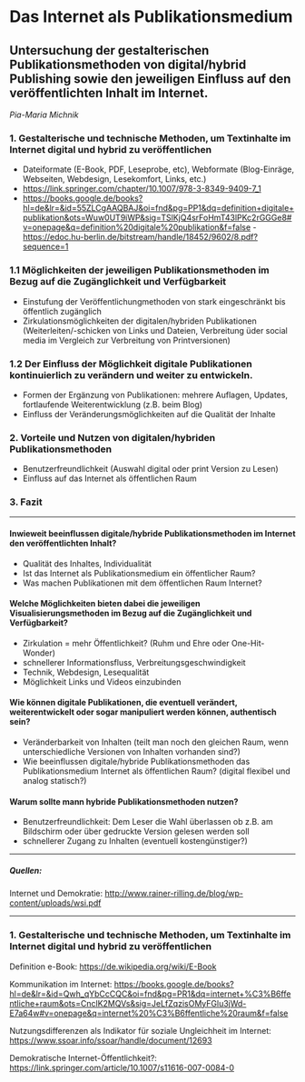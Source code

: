 # Das Internet als Publikationsmedium

## Untersuchung der gestalterischen Publikationsmethoden von digital/hybrid Publishing sowie den jeweiligen Einfluss auf den veröffentlichten Inhalt im Internet.

*Pia-Maria Michnik*

### 1. Gestalterische und technische Methoden, um Textinhalte im Internet digital und hybrid zu veröffentlichen 
- Dateiformate (E-Book, PDF, Leseprobe, etc), Webformate (Blog-Einräge, Webseiten, Webdesign, Lesekomfort, Links, etc.)
- https://link.springer.com/chapter/10.1007/978-3-8349-9409-7_1
- https://books.google.de/books?hl=de&lr=&id=55ZLCgAAQBAJ&oi=fnd&pg=PP1&dq=definition+digitale+publikation&ots=Wuw0UT9iWP&sig=TSlKjQ4srFoHmT43lPKc2rGGGe8#v=onepage&q=definition%20digitale%20publikation&f=false
-https://edoc.hu-berlin.de/bitstream/handle/18452/9602/8.pdf?sequence=1
    
### 1.1 Möglichkeiten der jeweiligen Publikationsmethoden im Bezug auf die Zugänglichkeit und Verfügbarkeit
- Einstufung der Veröffentlichungmethoden von stark eingeschränkt bis öffentlich zugänglich
- Zirkulationsmöglichkeiten der digitalen/hybriden Publikationen (Weiterleiten/-schicken von Links und Dateien, Verbreitung üder social media im Vergleich zur Verbreitung von Printversionen)
    
### 1.2 Der Einfluss der Möglichkeit digitale Publikationen kontinuierlich zu verändern und weiter zu entwickeln.
- Formen der Ergänzung von Publikationen: mehrere Auflagen, Updates, fortlaufende Weiterentwicklung (z.B. beim Blog)
- Einfluss der Veränderungsmöglichkeiten auf die Qualität der Inhalte
    
### 2. Vorteile und Nutzen von digitalen/hybriden Publikationsmethoden
- Benutzerfreundlichkeit (Auswahl digital oder print Version zu Lesen)
- Einfluss auf das Internet als öffentlichen Raum

### 3. Fazit

-------------------------------------------


#### Inwieweit beeinflussen digitale/hybride Publikationsmethoden im Internet den veröffentlichten Inhalt?
- Qualität des Inhaltes, Individualität
- Ist das Internet als Publikationsmedium ein öffentlicher Raum?
- Was machen Publikationen mit dem öffentlichen Raum Internet?

#### Welche Möglichkeiten bieten dabei die jeweiligen Visualisierungsmethoden im Bezug auf die Zugänglichkeit und Verfügbarkeit?
- Zirkulation = mehr Öffentlichkeit? (Ruhm und Ehre oder One-Hit-Wonder)
- schnellerer Informationsfluss, Verbreitungsgeschwindigkeit
- Technik, Webdesign, Lesequalität
- Möglichkeit Links und Videos einzubinden

#### Wie können digitale Publikationen, die eventuell verändert, weiterentwickelt oder sogar manipuliert werden können, authentisch sein?
- Veränderbarkeit von Inhalten (teilt man noch den gleichen Raum, wenn unterschiedliche Versionen von Inhalten vorhanden sind?) 
- Wie beeinflussen digitale/hybride Publikationsmethoden das Publikationsmedium Internet als öffentlichen Raum? (digital flexibel und analog statisch?)

#### Warum sollte mann hybride Publikationsmethoden nutzen?
- Benutzerfreundlichkeit: Dem Leser die Wahl überlassen ob z.B. am Bildschirm oder über gedruckte Version gelesen werden soll
- schnellerer Zugang zu Inhalten (eventuell kostengünstiger?)

-----------------------------------------

##### Quellen:

Internet und Demokratie: http://www.rainer-rilling.de/blog/wp-content/uploads/wsi.pdf


------------------------------------------



### 1. Gestalterische und technische Methoden, um Textinhalte im Internet digital und hybrid zu veröffentlichen 

Definition e-Book: https://de.wikipedia.org/wiki/E-Book

Kommunikation im Internet: https://books.google.de/books?hl=de&lr=&id=Qwh_qYbCcCQC&oi=fnd&pg=PR1&dq=internet+%C3%B6ffentliche+raum&ots=CnclK2MQVs&sig=JeLfZqzisOMyFGlu3jWd-E7a64w#v=onepage&q=internet%20%C3%B6ffentliche%20raum&f=false

Nutzungsdifferenzen als Indikator für soziale Ungleichheit im Internet: https://www.ssoar.info/ssoar/handle/document/12693

Demokratische Internet-Öffentlichkeit?: https://link.springer.com/article/10.1007/s11616-007-0084-0

